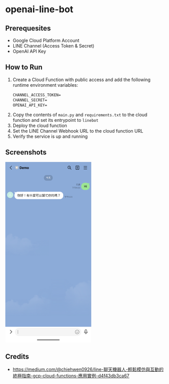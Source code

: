 # openai-line-bot

## Prerequesites

- Google Cloud Platform Account
- LINE Channel (Access Token & Secret)
- OpenAI API Key

## How to Run

1. Create a Cloud Function with public access and add the following runtime environment variables:
   ```
   CHANNEL_ACCESS_TOKEN=
   CHANNEL_SECRET=
   OPENAI_API_KEY=
   ```
2. Copy the contents of `main.py` and `requirements.txt` to the cloud function and set its entrypoint to `linebot`
3. Deploy the cloud function
4. Set the LINE Channel Webhook URL to the cloud function URL
5. Verify the service is up and running

## Screenshots

<img src="docs/images/screenshot.png" alt="" height="566" />

## Credits

- https://medium.com/@chiehwen0926/line-聊天機器人-輕鬆模仿與互動的終極指南-gcp-cloud-functions-應用實例-d4f43db3ca67
